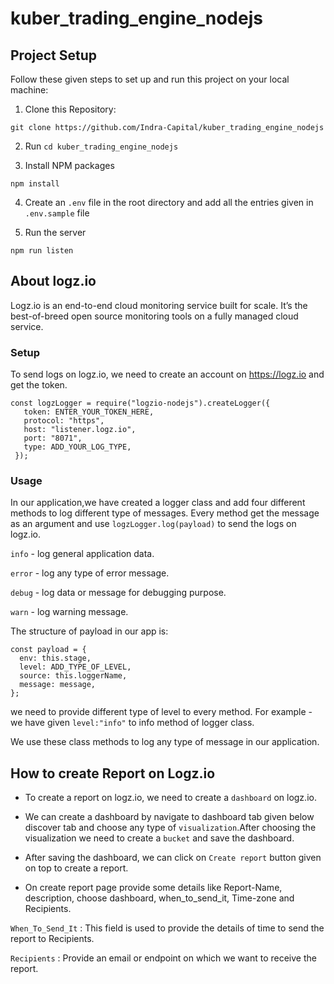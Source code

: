 # kuber_trading_engine_nodejs

## Project Setup

Follow these given steps to set up and run this project on your local machine:

1. Clone this Repository:
 ```
 git clone https://github.com/Indra-Capital/kuber_trading_engine_nodejs
 ```
2. Run `cd kuber_trading_engine_nodejs`

3. Install NPM packages
```
npm install
``` 
4. Create an `.env` file in the root directory and add all the entries given in `.env.sample` file

5. Run the server 
  ```
  npm run listen
  ```
  
## About logz.io

Logz.io is an end-to-end cloud monitoring service built for scale. 
It’s the best-of-breed open source monitoring tools on a fully managed cloud service.

### Setup

To send logs on logz.io, we need to create an account on https://logz.io and get the token.

```
const logzLogger = require("logzio-nodejs").createLogger({
   token: ENTER_YOUR_TOKEN_HERE,
   protocol: "https",
   host: "listener.logz.io",
   port: "8071",
   type: ADD_YOUR_LOG_TYPE,
 });

```

### Usage 

In our application,we have created a logger class and add four different methods to log different type of messages.
Every method get the message as an argument and use `logzLogger.log(payload)` to send the logs on logz.io.

`info` - log general application data. 

`error` - log any type of error message.

`debug` - log data or message for debugging purpose.

`warn` - log warning message.

The structure of payload in our app is:

```
const payload = {
  env: this.stage,
  level: ADD_TYPE_OF_LEVEL,
  source: this.loggerName,
  message: message,
};

```
we need to provide different type of level to every method. 
For example - we have given `level:"info"` to info method of logger class. 

We use these class methods to log any type of message in our application.


## How to create Report on Logz.io

* To create a report on logz.io, we need to create a `dashboard` on logz.io.

* We can create a dashboard by navigate to dashboard tab given below discover tab and choose any type of `visualization`.After choosing the visualization 
  we need to create a `bucket` and save the dashboard.

* After saving the dashboard, we can click on `Create report` button given on top to create a report.

* On create report page provide some details like Report-Name, description, choose dashboard, when_to_send_it, Time-zone and Recipients.

`When_To_Send_It` : This field is used to provide the details of time to send the report to Recipients.

`Recipients` : Provide an email or endpoint on which we want to receive the report.


